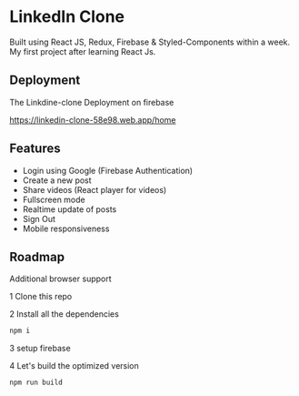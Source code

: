 
# LinkedIn Clone
Built using React JS, Redux, Firebase & Styled-Components within a week. My first project after learning React Js.
## Deployment
The Linkdine-clone Deployment on firebase 

https://linkedin-clone-58e98.web.app/home

## Features

- Login using Google (Firebase Authentication)
- Create a new post
- Share videos  (React player for videos) 
- Fullscreen mode
- Realtime update of posts
- Sign Out
- Mobile responsiveness
## Roadmap

Additional browser support

1 Clone this repo

2 Install all the dependencies



```bash
npm i
```
3 setup firebase

4 Let's build the optimized version

```bash
npm run build
```
